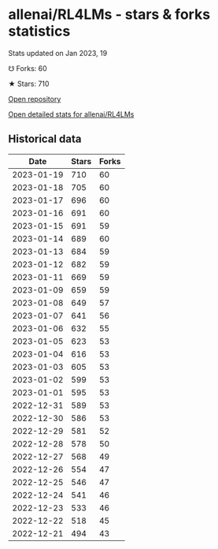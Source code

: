 # allenai/RL4LMs - stars & forks statistics

Stats updated on Jan 2023, 19

☋ Forks: 60

★ Stars: 710

[Open repository](https://github.com/allenai/RL4LMs)

[Open detailed stats for allenai/RL4LMs](https://reviewgithub.com/rep/allenai/RL4LMs)

## Historical data
| Date | Stars | Forks |
|------|-------|-------|
| 2023-01-19 | 710 | 60 | 
| 2023-01-18 | 705 | 60 | 
| 2023-01-17 | 696 | 60 | 
| 2023-01-16 | 691 | 60 | 
| 2023-01-15 | 691 | 59 | 
| 2023-01-14 | 689 | 60 | 
| 2023-01-13 | 684 | 59 | 
| 2023-01-12 | 682 | 59 | 
| 2023-01-11 | 669 | 59 | 
| 2023-01-09 | 659 | 59 | 
| 2023-01-08 | 649 | 57 | 
| 2023-01-07 | 641 | 56 | 
| 2023-01-06 | 632 | 55 | 
| 2023-01-05 | 623 | 53 | 
| 2023-01-04 | 616 | 53 | 
| 2023-01-03 | 605 | 53 | 
| 2023-01-02 | 599 | 53 | 
| 2023-01-01 | 595 | 53 | 
| 2022-12-31 | 589 | 53 | 
| 2022-12-30 | 586 | 53 | 
| 2022-12-29 | 581 | 52 | 
| 2022-12-28 | 578 | 50 | 
| 2022-12-27 | 568 | 49 | 
| 2022-12-26 | 554 | 47 | 
| 2022-12-25 | 546 | 47 | 
| 2022-12-24 | 541 | 46 | 
| 2022-12-23 | 533 | 46 | 
| 2022-12-22 | 518 | 45 | 
| 2022-12-21 | 494 | 43 | 

